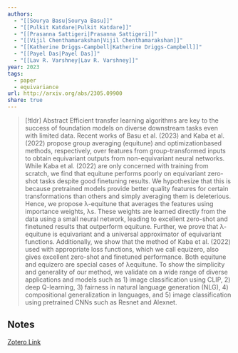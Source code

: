 ```yaml
---
authors:
  - "[[Sourya Basu|Sourya Basu]]"
  - "[[Pulkit Katdare|Pulkit Katdare]]"
  - "[[Prasanna Sattigeri|Prasanna Sattigeri]]"
  - "[[Vijil Chenthamarakshan|Vijil Chenthamarakshan]]"
  - "[[Katherine Driggs-Campbell|Katherine Driggs-Campbell]]"
  - "[[Payel Das|Payel Das]]"
  - "[[Lav R. Varshney|Lav R. Varshney]]"
year: 2023
tags:
  - paper
  - equivariance
url: http://arxiv.org/abs/2305.09900
share: true
---
```



> [!tldr] Abstract
> Efficient transfer learning algorithms are key to the success of foundation models on diverse downstream tasks even with limited data. Recent works of Basu et al. (2023) and Kaba et al. (2022) propose group averaging (equitune) and optimizationbased methods, respectively, over features from group-transformed inputs to obtain equivariant outputs from non-equivariant neural networks. While Kaba et al. (2022) are only concerned with training from scratch, we find that equitune performs poorly on equivariant zero-shot tasks despite good finetuning results. We hypothesize that this is because pretrained models provide better quality features for certain transformations than others and simply averaging them is deleterious. Hence, we propose λ-equitune that averages the features using importance weights, λs. These weights are learned directly from the data using a small neural network, leading to excellent zero-shot and finetuned results that outperform equitune. Further, we prove that λ-equitune is equivariant and a universal approximator of equivariant functions. Additionally, we show that the method of Kaba et al. (2022) used with appropriate loss functions, which we call equizero, also gives excellent zero-shot and finetuned performance. Both equitune and equizero are special cases of λequitune. To show the simplicity and generality of our method, we validate on a wide range of diverse applications and models such as 1) image classification using CLIP, 2) deep Q-learning, 3) fairness in natural language generation (NLG), 4) compositional generalization in languages, and 5) image classification using pretrained CNNs such as Resnet and Alexnet.



## Notes

[Zotero Link](zotero://select/library/items/Q562WFEI)


